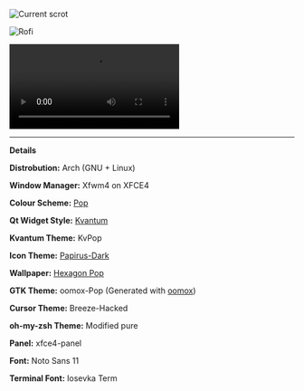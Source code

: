 ![Current scrot](https://i.imgur.com/gQ0py8b.png)

![Rofi](https://i.imgur.com/2sPs95f.png)

![Firefox config / startpage](https://i.imgur.com/bL1fZnK.mp4)


---

**Details**

**Distrobution:** Arch (GNU + Linux)

**Window Manager:** Xfwm4 on XFCE4

**Colour Scheme:** [Pop](https://gitlab.com/GaugeK/dots/raw/master/colours/Pop.png)

**Qt Widget Style:** [Kvantum](https://github.com/tsujan/Kvantum/tree/master/Kvantum)

**Kvantum Theme:** KvPop

**Icon Theme:** [Papirus-Dark](https://github.com/PapirusDevelopmentTeam/papirus-icon-theme)

**Wallpaper:** [Hexagon Pop](https://gitlab.com/GaugeK/dots/raw/master/Wallpapers/Hexagon%Pop.png)

**GTK Theme:** oomox-Pop \(Generated with [oomox](https://github.com/themix-project/oomox)\)

**Cursor Theme:** Breeze-Hacked

**oh-my-zsh Theme:** Modified pure

**Panel:** xfce4-panel

**Font:** Noto Sans 11

**Terminal Font:** Iosevka Term 
